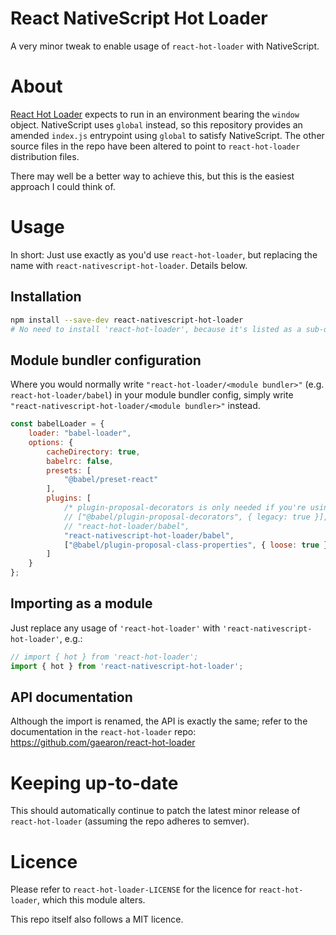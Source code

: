 # React NativeScript Hot Loader

A very minor tweak to enable usage of `react-hot-loader` with NativeScript.

# About

[React Hot Loader](https://github.com/gaearon/react-hot-loader) expects to run in an environment bearing the `window` object. NativeScript uses `global` instead, so this repository provides an amended `index.js` entrypoint using `global` to satisfy NativeScript. The other source files in the repo have been altered to point to `react-hot-loader` distribution files.

There may well be a better way to achieve this, but this is the easiest approach I could think of.

# Usage

In short: Just use exactly as you'd use `react-hot-loader`, but replacing the name with `react-nativescript-hot-loader`. Details below.

## Installation

```sh
npm install --save-dev react-nativescript-hot-loader
# No need to install 'react-hot-loader', because it's listed as a sub-dependency.
```

## Module bundler configuration

Where you would normally write `"react-hot-loader/<module bundler>"` (e.g. `react-hot-loader/babel`) in your module bundler config, simply write `"react-nativescript-hot-loader/<module bundler>"` instead.

```js
const babelLoader = {
    loader: "babel-loader",
    options: {
        cacheDirectory: true,
        babelrc: false,
        presets: [
            "@babel/preset-react"
        ],
        plugins: [
            /* plugin-proposal-decorators is only needed if you're using experimental decorators in TypeScript */
            // ["@babel/plugin-proposal-decorators", { legacy: true }],
            // "react-hot-loader/babel",
            "react-nativescript-hot-loader/babel",
            ["@babel/plugin-proposal-class-properties", { loose: true }],
        ]
    }
};
```

## Importing as a module

Just replace any usage of `'react-hot-loader'` with `'react-nativescript-hot-loader'`, e.g.:

```js
// import { hot } from 'react-hot-loader';
import { hot } from 'react-nativescript-hot-loader';
```

## API documentation

Although the import is renamed, the API is exactly the same; refer to the documentation in the `react-hot-loader` repo: https://github.com/gaearon/react-hot-loader

# Keeping up-to-date

This should automatically continue to patch the latest minor release of `react-hot-loader` (assuming the repo adheres to semver).

# Licence

Please refer to `react-hot-loader-LICENSE` for the licence for `react-hot-loader`, which this module alters.

This repo itself also follows a MIT licence.
